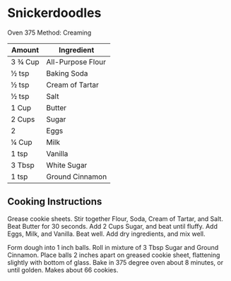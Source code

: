 # Snickerdoodles

Oven 375
Method:  Creaming

|Amount|Ingredient|
|----|----|
3 ¾ Cup | All-Purpose Flour
½ tsp | Baking Soda
½ tsp | Cream of Tartar
½ tsp | Salt
1 Cup | Butter
2 Cups | Sugar
2 | Eggs
¼ Cup | Milk
1 tsp | Vanilla
3 Tbsp | White Sugar
1 tsp | Ground Cinnamon

## Cooking Instructions

Grease cookie sheets.
Stir together Flour, Soda, Cream of Tartar, and Salt.
Beat Butter for 30 seconds.
Add 2 Cups Sugar, and beat until fluffy.
Add Eggs, Milk, and Vanilla.
Beat well.
Add dry ingredients, and mix well.

Form dough into 1 inch balls.
Roll in mixture of 3 Tbsp Sugar and Ground Cinnamon.
Place balls 2 inches apart on greased cookie sheet, flattening slightly with bottom of glass.
Bake in 375 degree oven about 8 minutes, or until golden.
Makes about 66 cookies.
